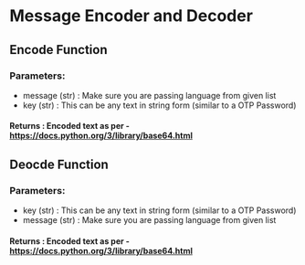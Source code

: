 # Message Encoder and Decoder

## Encode Function

### Parameters:

- message (str) :  Make sure you are passing language from given list 
- key (str) : This can be any text in string form (similar to a OTP Password)

#### Returns : Encoded text as per - https://docs.python.org/3/library/base64.html

## Deocde Function

### Parameters:

- key (str) : This can be any text in string form (similar to a OTP Password)
- message (str) :  Make sure you are passing language from given list

#### Returns : Encoded text as per - https://docs.python.org/3/library/base64.html